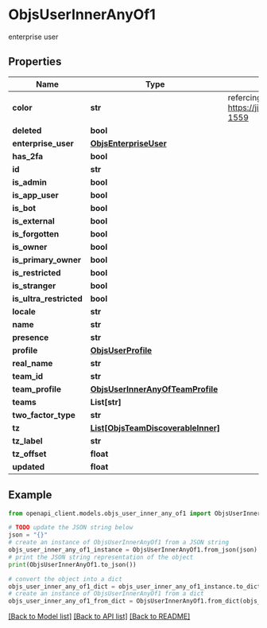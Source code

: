 # ObjsUserInnerAnyOf1

enterprise user

## Properties

Name | Type | Description | Notes
------------ | ------------- | ------------- | -------------
**color** | **str** | refercing to bug: https://jira.tinyspeck.com/browse/EVALUE-1559 | [optional] 
**deleted** | **bool** |  | [optional] 
**enterprise_user** | [**ObjsEnterpriseUser**](ObjsEnterpriseUser.md) |  | [optional] 
**has_2fa** | **bool** |  | [optional] 
**id** | **str** |  | 
**is_admin** | **bool** |  | [optional] 
**is_app_user** | **bool** |  | 
**is_bot** | **bool** |  | 
**is_external** | **bool** |  | [optional] 
**is_forgotten** | **bool** |  | [optional] 
**is_owner** | **bool** |  | [optional] 
**is_primary_owner** | **bool** |  | [optional] 
**is_restricted** | **bool** |  | [optional] 
**is_stranger** | **bool** |  | [optional] 
**is_ultra_restricted** | **bool** |  | [optional] 
**locale** | **str** |  | [optional] 
**name** | **str** |  | 
**presence** | **str** |  | [optional] 
**profile** | [**ObjsUserProfile**](ObjsUserProfile.md) |  | 
**real_name** | **str** |  | [optional] 
**team_id** | **str** |  | [optional] 
**team_profile** | [**ObjsUserInnerAnyOfTeamProfile**](ObjsUserInnerAnyOfTeamProfile.md) |  | [optional] 
**teams** | **List[str]** |  | [optional] 
**two_factor_type** | **str** |  | [optional] 
**tz** | [**List[ObjsTeamDiscoverableInner]**](ObjsTeamDiscoverableInner.md) |  | [optional] 
**tz_label** | **str** |  | [optional] 
**tz_offset** | **float** |  | [optional] 
**updated** | **float** |  | 

## Example

```python
from openapi_client.models.objs_user_inner_any_of1 import ObjsUserInnerAnyOf1

# TODO update the JSON string below
json = "{}"
# create an instance of ObjsUserInnerAnyOf1 from a JSON string
objs_user_inner_any_of1_instance = ObjsUserInnerAnyOf1.from_json(json)
# print the JSON string representation of the object
print(ObjsUserInnerAnyOf1.to_json())

# convert the object into a dict
objs_user_inner_any_of1_dict = objs_user_inner_any_of1_instance.to_dict()
# create an instance of ObjsUserInnerAnyOf1 from a dict
objs_user_inner_any_of1_from_dict = ObjsUserInnerAnyOf1.from_dict(objs_user_inner_any_of1_dict)
```
[[Back to Model list]](../README.md#documentation-for-models) [[Back to API list]](../README.md#documentation-for-api-endpoints) [[Back to README]](../README.md)


